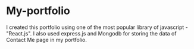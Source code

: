 # My-portfolio
I created this portfolio using one of the most popular library of javascript - "React.js". I also used express.js and Mongodb for storing the data of Contact Me page in my portfolio.
